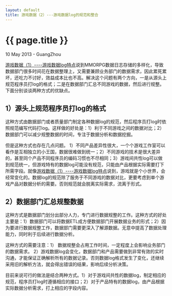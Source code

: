 ```yaml
---
layout: default
title: 游戏数据（2）---游戏数据log的规范和整合
---
```


 {{ page.title }}
================
<p class="meta">10 May 2013 - GuangZhou</p>

[游戏数据（1）----游戏数据log特点](http://huangk87.github.io/2012/02/datalog1/)说到MMORPG数据日志存储的多样化，导致数据部门很多时间花在数据整理上，又需要兼顾业务部门的数据需求，因此累死累坏，还吃力不讨好，效益成本比也不高。解决这个问题有两个方向，一是从源头上规范程序员打log的格式；二是在数据部门汇总不同游戏的数据，然后进行规整。下面分别谈谈两种方式的优缺点。
  
   
1）源头上规范程序员打log的格式 
-----------------------
这种方式由数据部门或者质量部门制定各种数据log的规范，然后程序员打log时依照规范编写代码打log。这样做的好处是：1）利于不同游戏之间的数据对比；2）数据部门可以减少规整数据的时间，专注于数据分析和数据挖掘。
  
  
但是这种方式也存在几点问题。 1）不同产品差异性很大，一个个游戏工作室可以看作是互相独立的小王国，数据很难做到统一；2）不同游戏的技术是很大差异的，甚至同个产品不同程序员的编码习惯也不尽相同；3）游戏间共性log可以做到规范统一，但游戏特有的数据log可能没有规范，只能由产品根据实际需要打下所需字段。就像[游戏数据（1）----游戏数据log特点](http://huangk87.github.io/2012/02/datalog1/)说到，游戏就是个小世界，会经常变化的。数据log的规范除了服务于不同游戏的数据对比，更要考虑到单个游戏产品对数据分析的需要。否则规范就会脱离实际需求，流离于形式。  


2）数据部门汇总规整数据
-----------------------
这种方式是数据部门划分出部分人力，专门进行数据规整的工作。这种方式的好处主要是：1）数据部门可以将数据ETL成方便数据部门开展数据业务的形式；2）因为要进行数据规整工作，数据部门需要更深入了解源数据。无意中提高了数据处理能力，同时利于后续进行数据分析。  
  
  
这种方式的需要注意：1） 数据规整会占用工作时间，一定程度上会影响业务部门的数据需求。 2）游戏数据log会变化，数据部门和产品需要做到非常有效的实时沟通，才能保证正确解析所有的数据记录。否则数据log格式发生了变化，还继续采用旧的解析方法，就会得出错误的结果，影响后续分析决策。
  
  
目前来说可行的做法是结合两种方式。1）对于游戏间共性的数据log，制定相应的规范，程序员打log时遵循相应的接口；2）对于产品特有的数据log，由产品根据实际数据分析需求，打上相应的字段内容。

